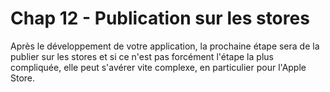 # Chap 12 - Publication sur les stores

Après le développement de votre application, la prochaine étape sera de la publier sur les stores et si ce n'est pas forcément l'étape la plus compliquée, elle peut s'avérer vite complexe, en particulier pour l'Apple Store.

